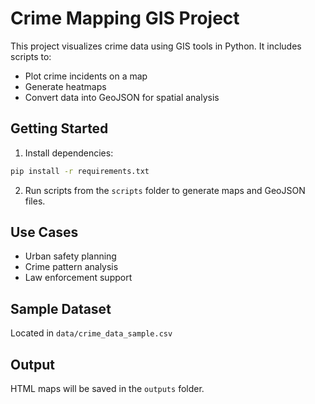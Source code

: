# Crime Mapping GIS Project

This project visualizes crime data using GIS tools in Python. It includes scripts to:
- Plot crime incidents on a map
- Generate heatmaps
- Convert data into GeoJSON for spatial analysis

## Getting Started
1. Install dependencies:
```bash
pip install -r requirements.txt
```
2. Run scripts from the `scripts` folder to generate maps and GeoJSON files.

## Use Cases
- Urban safety planning
- Crime pattern analysis
- Law enforcement support

## Sample Dataset
Located in `data/crime_data_sample.csv`

## Output
HTML maps will be saved in the `outputs` folder.
